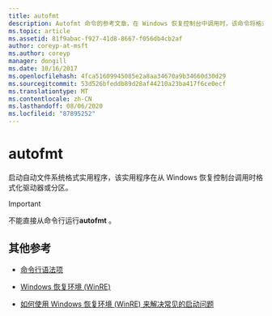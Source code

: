 ```yaml
---
title: autofmt
description: Autofmt 命令的参考文章，在 Windows 恢复控制台中调用时，该命令将格式化驱动器或分区。
ms.topic: article
ms.assetid: 81f9abac-f927-41d8-8667-f056db4cb2af
author: coreyp-at-msft
ms.author: coreyp
manager: dongill
ms.date: 10/16/2017
ms.openlocfilehash: 4fca51609945085e2a8aa34670a9b34660d30d29
ms.sourcegitcommit: 53d526bfeddb89d28af44210a23ba417f6ce0ecf
ms.translationtype: MT
ms.contentlocale: zh-CN
ms.lasthandoff: 08/06/2020
ms.locfileid: "87895252"
---
```

# <a name="autofmt"></a>autofmt

启动自动文件系统格式实用程序，该实用程序在从 Windows 恢复控制台调用时格式化驱动器或分区。

> [!IMPORTANT]
> 不能直接从命令行运行**autofmt** 。

## <a name="additional-references"></a>其他参考

- [命令行语法项](command-line-syntax-key.md)

- [Windows 恢复环境 (WinRE) ](/windows-hardware/manufacture/desktop/windows-recovery-environment--windows-re--technical-reference)

- [如何使用 Windows 恢复环境 (WinRE) 来解决常见的启动问题](https://support.microsoft.com/help/4026030/how-to-use-windows-recovery-environment-winre-to-troubleshoot-common-s)

